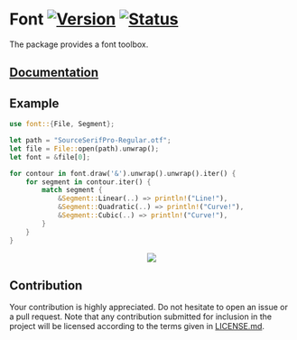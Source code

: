 # Font [![Version][version-img]][version-url] [![Status][status-img]][status-url]

The package provides a font toolbox.

## [Documentation][doc]

## Example

```rust
use font::{File, Segment};

let path = "SourceSerifPro-Regular.otf";
let file = File::open(path).unwrap();
let font = &file[0];

for contour in font.draw('&').unwrap().unwrap().iter() {
    for segment in contour.iter() {
        match segment {
            &Segment::Linear(..) => println!("Line!"),
            &Segment::Quadratic(..) => println!("Curve!"),
            &Segment::Cubic(..) => println!("Curve!"),
        }
    }
}
```

<div align="center">
  <a href="https://github.com/bodoni/font/blob/master/examples/glyph.svg">
    <img src="https://cdn.rawgit.com/bodoni/font/master/examples/glyph.svg">
  </a>
</div>

## Contribution

Your contribution is highly appreciated. Do not hesitate to open an issue or a
pull request. Note that any contribution submitted for inclusion in the project
will be licensed according to the terms given in [LICENSE.md](LICENSE.md).

[doc]: https://bodoni.github.io/font
[status-img]: https://travis-ci.org/bodoni/font.svg?branch=master
[status-url]: https://travis-ci.org/bodoni/font
[version-img]: https://img.shields.io/crates/v/font.svg
[version-url]: https://crates.io/crates/font
